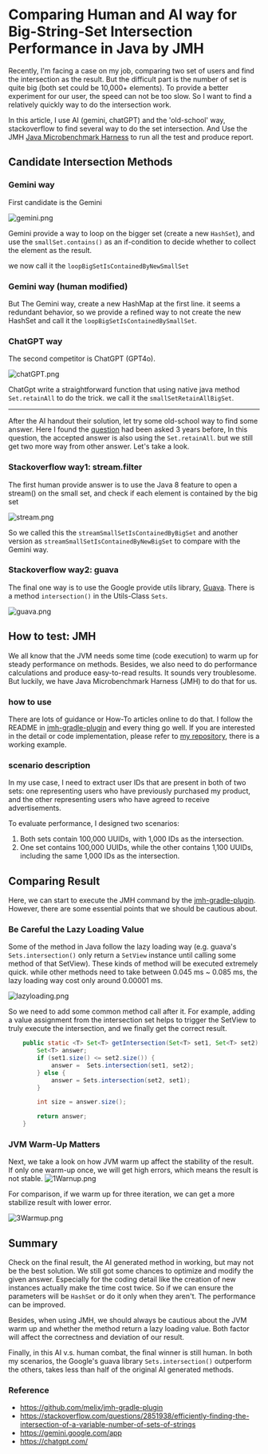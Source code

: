 # Comparing Human and AI way for Big-String-Set Intersection Performance in Java by JMH

Recently, I'm facing a case on my job, comparing two set of users and find the intersection as the result. But the difficult part is the number of set is quite big (both set could be 10,000+ elements). To provide a better experiment for our user, the speed can not be too slow. So I want to find a relatively quickly way to do the intersection work. 

In this article, I use AI (gemini, chatGPT) and the 'old-school' way, stackoverflow to find several way to do the set intersection. And Use the JMH [Java Microbenchmark Harness](https://github.com/openjdk/jmh) to run all the test and produce report.

## Candidate Intersection Methods

### Gemini way

First candidate is the Gemini 

![gemini.png](resources/BigSetIntersec/gemini.png)

Gemini provide a way to loop on the bigger set (create a new `HashSet`), and use the `smallSet.contains()` as an if-condition to decide whether to collect the element as the result.

we now call it the `loopBigSetIsContainedByNewSmallSet`

### Gemini way (human modified)

But The Gemini way, create a new HashMap at the first line. it seems a redundant behavior, so we provide a refined way to not create the new HashSet and call it the `loopBigSetIsContainedBySmallSet`.

### ChatGPT way

The second competitor is ChatGPT (GPT4o).

![chatGPT.png](resources/BigSetIntersec/chatGPT.png)

ChatGpt write a straightforward function that using native java method `Set.retainAll` to do the trick. we call it the `smallSetRetainAllBigSet`.

---

After the AI handout their solution, let try some old-school way to find some answer. Here I found the [question](https://stackoverflow.com/questions/2851938/efficiently-finding-the-intersection-of-a-variable-number-of-sets-of-strings) had been asked 3 years before, In this question, the accepted answer is also using the `Set.retainAll`. but we still get two more way from other answer. Let's take a look.

### Stackoverflow way1: stream.filter

The first human provide answer is to use the Java 8 feature to open a stream() on the small set, and check if each element is contained by the big set 

![stream.png](resources/BigSetIntersec/stream.png)

So we called this the `streamSmallSetIsContainedByBigSet` and another version as `streamSmallSetIsContainedByNewBigSet` to compare with the Gemini way.

### Stackoverflow way2: guava

The final one way is to use the Google provide utils library, [Guava](https://github.com/google/guava). There is a method `intersection()` in the Utils-Class `Sets`. 

![guava.png](resources/BigSetIntersec/guava.png)

## How to test: JMH

We all know that the JVM needs some time (code execution) to warm up for steady performance on methods. Besides, we also need to do performance calculations and produce easy-to-read results. It sounds very troublesome. But luckily, we have Java Microbenchmark Harness (JMH) to do that for us.

### how to use

There are lots of guidance or How-To articles online to do that. I follow the README in [jmh-gradle-plugin](https://github.com/melix/jmh-gradle-plugin) and every thing go well. If you are interested in the detail or code implementation, please refer to [my repository](https://github.com/NoahHsu/performance-benchmark/tree/main/src/jmh/java/org/example/bigset/intersacation), there is a working example.

### scenario description

In my use case, I need to extract user IDs that are present in both of two sets: one representing users who have previously purchased my product, and the other representing users who have agreed to receive advertisements.

To evaluate performance, I designed two scenarios:

1. Both sets contain 100,000 UUIDs, with 1,000 IDs as the intersection.
2. One set contains 100,000 UUIDs, while the other contains 1,100 UUIDs, including the same 1,000 IDs as the intersection. 

## Comparing Result

Here, we can start to execute the JMH command by the [jmh-gradle-plugin](https://github.com/melix/jmh-gradle-plugin). However, there are some essential points that we should be cautious about.

### Be Careful the Lazy Loading Value

Some of the method in Java follow the lazy loading way (e.g. guava's `Sets.intersection()` only return a `SetView` instance until calling some method of that SetView). These kinds of method will be executed extremely quick. while other methods need to take between 0.045 ms ~ 0.085 ms, the lazy loading way cost only around 0.00001 ms.

![lazyloading.png](resources/BigSetIntersec/lazyloading.png)

So we need to add some common method call after it. For example, adding a value assignment from the intersection set helps to trigger the SetView to truly execute the intersection, and we finally get the correct result.

```java
    public static <T> Set<T> getIntersection(Set<T> set1, Set<T> set2) {
        Set<T> answer;
        if (set1.size() <= set2.size()) {
            answer =  Sets.intersection(set1, set2);
        } else {
            answer = Sets.intersection(set2, set1);
        }

        int size = answer.size();

        return answer;
    }
```

### JVM Warm-Up Matters

Next, we take a look on how JVM warm up affect the stability of the result. If only one warm-up once, we will get high errors, which means the result is not stable.
![1Warnup.png](resources/BigSetIntersec/1Warmup.png)

For comparison, if we warm up for three iteration, we can get a more stabilize result with lower error.

![3Warmup.png](resources/BigSetIntersec/3Warmup.png)

## Summary

Check on the final result, the AI generated method in working, but may not be the best solution. We still got some chances to optimize and modify the given answer. Especially for the coding detail like the creation of new instances actually make the time cost twice. So if we can ensure the parameters will be `HashSet` or do it only when they aren't. The performance can be improved. 

Besides, when using JMH, we should always be cautious about the JVM warm up and whether the method return a lazy loading value. Both factor will affect the correctness and deviation of our result.

Finally, in this AI v.s. human combat, the final winner is still human. In both my scenarios, the Google's guava library `Sets.intersection()` outperform the others, takes less than half of the original AI generated methods. 

### Reference

- https://github.com/melix/jmh-gradle-plugin
- https://stackoverflow.com/questions/2851938/efficiently-finding-the-intersection-of-a-variable-number-of-sets-of-strings
- https://gemini.google.com/app
- https://chatgpt.com/